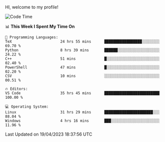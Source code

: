 HI, welcome to my profile!
<!--START_SECTION:waka-->
![Code Time](http://img.shields.io/badge/Code%20Time-751%20hrs%2025%20mins-blue)

📊 **This Week I Spent My Time On** 

```text
💬 Programming Languages: 
TeX                      24 hrs 55 mins      █████████████████░░░░░░░░   69.70 % 
Python                   8 hrs 39 mins       ██████░░░░░░░░░░░░░░░░░░░   24.22 % 
C++                      51 mins             █░░░░░░░░░░░░░░░░░░░░░░░░   02.40 % 
PowerShell               47 mins             █░░░░░░░░░░░░░░░░░░░░░░░░   02.20 % 
CSV                      10 mins             ░░░░░░░░░░░░░░░░░░░░░░░░░   00.51 % 

🔥 Editors: 
VS Code                  35 hrs 45 mins      █████████████████████████   100.00 % 

💻 Operating System: 
Linux                    31 hrs 29 mins      ██████████████████████░░░   88.04 % 
Windows                  4 hrs 16 mins       ███░░░░░░░░░░░░░░░░░░░░░░   11.96 % 
```


 Last Updated on 19/04/2023 18:37:56 UTC
<!--END_SECTION:waka-->
